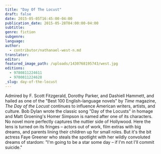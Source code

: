 ```yaml
---
title: "Day Of The Locust"
draft: false
date: 2015-05-05T16:45:00-04:00
publication_date: 2015-05-28T04:00:00-04:00
subtitle:
genre: fiction
subgenre:
language:
author:
  - contributor/nathanael-west-n.md
translator:
editor:
featured_image_path: /uploads/1430768195743/west.jpg
editions:
  - 9780811224611
  - 9780811224628
_slug: day-of-the-locust
---
```


Admired by F. Scott Fitzgerald, Dorothy Parker, and Dashiell Hammett, and hailed as one of the "Best 100 English-language novels" by _Time_ magazine, _The Day of the Locust_ continues to influence American writers, artists, and culture. Bob Dylan wrote the classic song "Day of the Locusts" in homage and Matt Groening's Homer Simpson is named after one of its characters. No novel more perfectly captures the nuttier side of Hollywood. Here the lens is turned on its fringes – actors out of work, film extras with big dreams, and parents lining their children up for small roles. But it's the bit actress Faye Greener who steals the spotlight with her wildly convoluted dreams of stardom: "I'm going to be a star some day – if I'm not I'll commit suicide."

